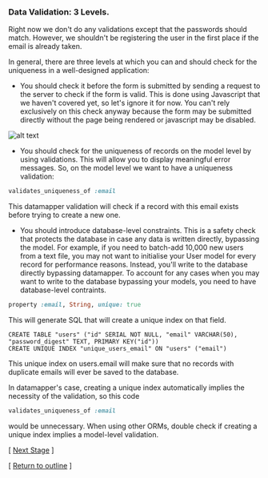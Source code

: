 ### Data Validation: 3 Levels.

Right now we don't do any validations except that the passwords should match. However, we shouldn't be registering the user in the first place if the email is already taken.

In general, there are three levels at which you can and should check for the uniqueness in a well-designed application:

* You should check it before the form is submitted by sending a request to the server to check if the form is valid. This is done using Javascript that we haven't covered yet, so let's ignore it for now. You can't rely exclusively on this check anyway because the form may be submitted directly without the page being rendered or javascript may be disabled.

![alt text](https://dchtm6r471mui.cloudfront.net/hackpad.com_jubMxdBrjni_p.52567_1380107708596_Screen%20Shot%202013-09-25%20at%2012.13.52.png "bookmark manager")

* You should check for the uniqueness of records on the model level by using validations. This will allow you to display meaningful error messages. So, on the model level we want to have a uniqueness validation:

```ruby
validates_uniqueness_of :email
```

This datamapper validation will check if a record with this email exists before trying to create a new one.

* You should introduce database-level constraints. This is a safety check that protects the database in case any data is written directly, bypassing the model. For example, if you need to batch-add 10,000 new users from a text file, you may not want to initialise your User model for every record for performance reasons. Instead, you'll write to the database directly bypassing datamapper. To account for any cases when you may want to write to the database bypassing your models, you need to have database-level contraints.

```ruby
property :email, String, unique: true
```

  This will generate SQL that will create a unique index on that field.

  ```
  CREATE TABLE "users" ("id" SERIAL NOT NULL, "email" VARCHAR(50), "password_digest" TEXT, PRIMARY KEY("id"))
  CREATE UNIQUE INDEX "unique_users_email" ON "users" ("email")
  ```
  This unique index on users.email will make sure that no records with duplicate emails will ever be saved to the database.

  In datamapper's case, creating a unique index automatically implies the necessity of the validation, so this code

  ```ruby
  validates_uniqueness_of :email
  ```

  would be unnecessary. When using other ORMs, double check if creating a unique index implies a model-level validation.

[ [Next Stage](bookmark_manager_stage_6.md) ]

[ [Return to outline](bookmark_manager.md) ]
